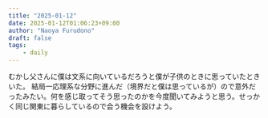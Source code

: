 ```yaml
---
title: "2025-01-12"
date: 2025-01-12T01:06:23+09:00
author: "Naoya Furudono"
draft: false
tags:
    - daily
---
```


むかし父さんに僕は文系に向いているだろうと僕が子供のときに思っていたときいた。
結局一応理系な分野に進んだ（境界だと僕は思っているが）ので意外だったみたい。何を感じ取ってそう思ったのかを今度聞いてみようと思う。せっかく同じ関東に暮らしているので会う機会を設けよう。
